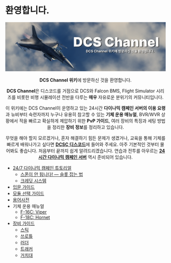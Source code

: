 # 환영합니다.
![](https://raw.githubusercontent.com/dcs-c/dcs-c.github.io/refs/heads/main/docs/images/fsg.png)

<p><center><b>DCS Channel 위키</b>에 방문하신 것을 환영합니다.</center></p>
<p><center><b>DCS Channel</b>은 디스코드를 거점으로 DCS와 Falcon BMS, Flight Simulator 시리즈를 비롯한 비행 시뮬레이션 전반을 다루는 <b>매우</b> 자유로운 분위기의 커뮤니티입니다.</center></p>
<p><center>이 위키에는 DCS Channel이 운영하고 있는 24시간 <b>다이나믹 캠페인 서버의 이용 요령</b>과 뉴비부터 숙련자까지 누구나 유용히 참고할 수 있는 <b>기체 운용 매뉴얼</b>, BVR/WVR 상황에서 적을 빠르고 확실하게 제압하기 위한 <b>PvP 가이드</b>, 여러 장비의 특징과 세팅 방법을 정리한 <b>장비 정보</b>를 정리하고 있습니다.</center></p>
<p><center>무엇을 해야 할지 모르겠거나, 혼자 해결하기 힘든 문제가 생겼거나, 교육을 통해 기체를 빠르게 배워나가고 싶다면 <b><a href="https://discord.gg/KMbDscMp9a">DCSC 디스코드</a></b>에 들어와 주세요. 아주 기본적인 것부터 물어봐도 좋습니다. 처음부터 끝까지 쉽게 알려드리겠습니다. 연습과 전투를 아우르는 <b><a href=/서버>24시간 다이나믹 캠페인 서버</a></b> 역시 준비되어 있습니다.</center></p>

* [24/7 다이나믹 캠페인 튜토리얼](/서버)
    * [스폰이 안 됩니다! — 슬롯 잡는 법](/서버/슬롯)
    * [크레딧 시스템](/서버/크레딧)
* [입문 가이드](/가이드/입문)
* [모듈 선택 가이드](/가이드/모듈선택)
* [용어사전](가이드/용어사전)
* 기체 운용 매뉴얼
    * [F-16C: Viper](/매뉴얼/f16)
    * [F-18C: Hornet](/매뉴얼/f18)
* [장비 가이드](/장비)
    * [스틱](/장비/스틱)
    * [쓰로틀](/장비/쓰로틀)
    * [러더](/장비/러더)
    * [트래커](/장비/트래커)
    * [거치대](/장비/거치대)
